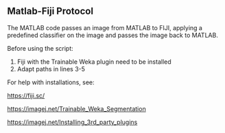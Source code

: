 ## Matlab-Fiji Protocol

The MATLAB code passes an image from MATLAB to FIJI, applying a predefined classifier on the image and passes the image back to MATLAB.

Before using the script:
1) Fiji with the Trainable Weka plugin need to be installed 
2) Adapt paths in lines 3-5

For help with installations, see:

https://fiji.sc/

https://imagej.net/Trainable_Weka_Segmentation

https://imagej.net/Installing_3rd_party_plugins
